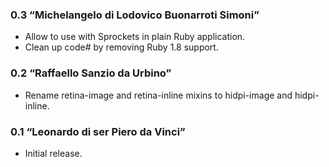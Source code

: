 ### 0.3 “Michelangelo di Lodovico Buonarroti Simoni”
* Allow to use with Sprockets in plain Ruby application.
* Clean up code# by removing Ruby 1.8 support.

### 0.2 “Raffaello Sanzio da Urbino”
* Rename retina-image and retina-inline mixins to hidpi-image and hidpi-inline.

### 0.1 “Leonardo di ser Piero da Vinci”
* Initial release.
